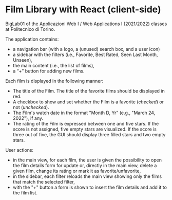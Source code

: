 # Film Library with React (client-side)

BigLab01 of the Applicazioni Web I / Web Applications I (2021/2022) classes at Politecnico di Torino.

The application contains:

* a navigation bar (with a logo, a (unused) search box, and a user icon)
* a sidebar with the filters (i.e., Favorite, Best Rated, Seen Last Month, Unseen), 
* the main content (i.e., the list of films),
* a “+” button for adding new films.

Each film is displayed in the following manner:

*	The title of the Film. The title of the favorite films should be displayed in red. 
*	A checkbox to show and set whether the Film is a favorite (_checked_) or not (_unchecked_). 
*	The Film's watch date in the format "Month D, Yr" (e.g., "March 24, 2022"), if any. 
*	The rating of the Film is expressed between one and five stars. If the score is not assigned, five empty stars are visualized. If the score is three out of five, the GUI should display three filled stars and two empty stars.

User actions:

* in the main view, for each film, the user is given the possibility to open the film details form for update or, directly in the main view, delete a given film, change its rating or mark it as favorite/unfavorite,
* in the sidebar, each filter reloads the main view showing only the films that match the selected filter,
* with the "+" button a form is shown to insert the film details and add it to the film list.

